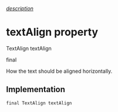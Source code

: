 [*description*][description]

# textAlign property #

TextAlign textAlign

final

How the text should be aligned horizontally.

## Implementation ##

    final TextAlign textAlign


[description]: https://github.com/flutter/flutter/blob/master/packages/flutter/lib/src/widgets/text.dart#L429